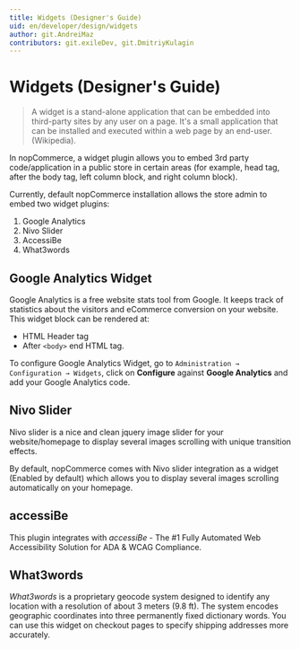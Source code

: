 ```yaml
---
title: Widgets (Designer's Guide)
uid: en/developer/design/widgets
author: git.AndreiMaz
contributors: git.exileDev, git.DmitriyKulagin
---
```


# Widgets (Designer's Guide)

> A widget is a stand-alone application that can be embedded into third-party sites by any user on a page. It's a small application that can be installed and executed within a web page by an end-user. (Wikipedia).

In nopCommerce, a widget plugin allows you to embed 3rd party code/application in a public store in certain areas (for example, head tag, after the body tag, left column block, and right column block).

Currently, default nopCommerce installation allows the store admin to embed two widget plugins:

1. Google Analytics
1. Nivo Slider
1. AccessiBe
1. What3words

## Google Analytics Widget

Google Analytics is a free website stats tool from Google. It keeps track of statistics about the visitors and eCommerce conversion on your website. This widget block can be rendered at:

* HTML Header tag
* After `<body>` end HTML tag.

To configure Google Analytics Widget, go to `Administration → Configuration → Widgets`, click on **Configure** against **Google Analytics** and add your Google Analytics code.

## Nivo Slider

Nivo slider is a nice and clean jquery image slider for your website/homepage to display several images scrolling with unique transition effects.

By default, nopCommerce comes with Nivo slider integration as a widget (Enabled by default) which allows you to display several images scrolling automatically on your homepage.

## accessiBe

This plugin integrates with *accessiBe* - The #1 Fully Automated Web Accessibility Solution for ADA & WCAG Compliance.

## What3words

*What3words* is a proprietary geocode system designed to identify any location with a resolution of about 3 meters (9.8 ft). The system encodes geographic coordinates into three permanently fixed dictionary words. You can use this widget on checkout pages to specify shipping addresses more accurately.
